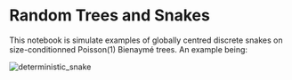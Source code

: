 # Random Trees and Snakes

This notebook is simulate examples of globally centred discrete snakes on size-conditionned Poisson(1) Bienaymé trees. An example being:


![deterministic_snake](https://github.com/rivkamitchell/Random-Trees-and-Snakes/assets/40970336/786368ac-2618-463e-91e2-596f25bf3bcd)


